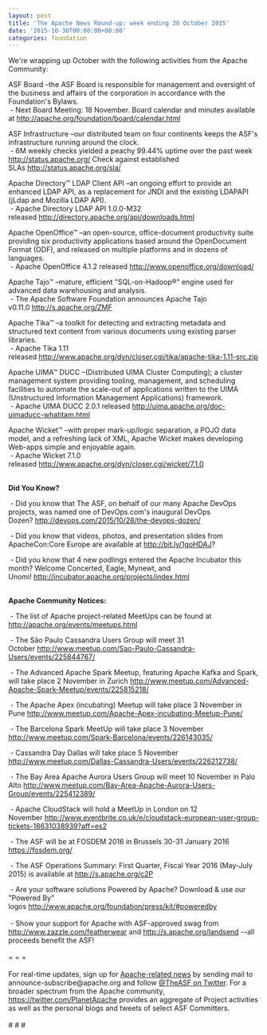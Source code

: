 ```yaml
---
layout: post
title: 'The Apache News Round-up: week ending 30 October 2015'
date: '2015-10-30T00:00:00+00:00'
categories: foundation
---
```

<p>We're wrapping up October with the following activities from the Apache Community:</p> 
  <p>ASF Board –the ASF Board is responsible for management and oversight of the business and affairs of the corporation in accordance with the Foundation's Bylaws.<br />&nbsp;- Next Board Meeting: 18 November. Board calendar and minutes available at&nbsp;<a href="http://apache.org/foundation/board/calendar.html">http://apache.org/foundation/board/calendar.html</a></p> 
  <div> 
    <p>ASF Infrastructure –our distributed team on four continents keeps the ASF's infrastructure running around the clock.<br />&nbsp;- 6M weekly checks yielded a peachy 99.44% uptime over the past week <a href="http://status.apache.org/">http://status.apache.org/</a>&nbsp;Check against established SLAs&nbsp;<a href="http://status.apache.org/sla/">http://status.apache.org/sla/</a></p> 
    <p>Apache Directory™ LDAP Client API –an ongoing effort to provide an enhanced LDAP API, as a replacement for JNDI and the existing LDAPAPI (jLdap and Mozilla LDAP API).<br />&nbsp;- Apache Directory LDAP API 1.0.0-M32 released&nbsp;<a href="http://directory.apache.org/api/downloads.html">http://directory.apache.org/api/downloads.html</a></p> 
    <p>Apache OpenOffice™ –an open-source, office-document productivity suite providing six productivity applications based around the OpenDocument Format (ODF), and released on multiple platforms and in dozens of languages.<br />&nbsp;- Apache OpenOffice 4.1.2 released&nbsp;<a href="http://www.openoffice.org/download/">http://www.openoffice.org/download/</a></p> 
  </div> 
  <div> 
    <p>Apache Tajo™ –mature, efficient &quot;SQL-on-Hadoop®&quot; engine used for advanced data warehousing and analysis.<br />&nbsp;- The Apache Software Foundation announces Apache Tajo v0.11.0&nbsp;<a href="http://s.apache.org/ZMF">http://s.apache.org/ZMF</a></p> 
    <p>Apache Tika™ –a toolkit for detecting and extracting metadata and structured text content from various documents using existing parser libraries.<br />&nbsp;- Apache Tika 1.11 released&nbsp;<a href="http://www.apache.org/dyn/closer.cgi/tika/apache-tika-1.11-src.zip">http://www.apache.org/dyn/closer.cgi/tika/apache-tika-1.11-src.zip</a></p> 
    <p>Apache UIMA™ DUCC –(Distributed UIMA Cluster Computing); a cluster management system providing tooling, management, and scheduling facilities to automate the scale-out of applications written to the UIMA (Unstructured Information Management Applications) framework.<br />&nbsp;- Apache UIMA DUCC 2.0.1 released&nbsp;<a href="http://uima.apache.org/doc-uimaducc-whatitam.html">http://uima.apache.org/doc-uimaducc-whatitam.html</a></p> 
    <p>Apache Wicket™ –with proper mark-up/logic separation, a POJO data model, and a refreshing lack of XML, Apache Wicket makes developing Web-apps simple and enjoyable again.<br />&nbsp;- Apache Wicket 7.1.0 released&nbsp;<a href="http://www.apache.org/dyn/closer.cgi/wicket/7.1.0">http://www.apache.org/dyn/closer.cgi/wicket/7.1.0</a></p> 
    <p><strong><br />Did You Know?</strong></p> 
  </div> 
  <div> 
    <p>&nbsp;- Did you know that The ASF, on behalf of our many Apache DevOps projects, was named one of DevOps.com's inaugural DevOps Dozen?&nbsp;<a href="http://devops.com/2015/10/28/the-devops-dozen/">http://devops.com/2015/10/28/the-devops-dozen/</a></p> 
    <p>&nbsp;- Did you know that videos, photos, and presentation slides from ApacheCon:Core Europe are available at <a href="http://bit.ly/1goHDAJ">http://bit.ly/1goHDAJ</a>?</p> 
  </div> 
  <div> 
    <p>&nbsp;- Did you know that 4 new podlings entered the Apache Incubator this month? Welcome Concerted, Eagle, Mynewt, and Unomi!&nbsp;<a href="http://incubator.apache.org/projects/index.html">http://incubator.apache.org/projects/index.html</a> </p> 
  </div> 
  <div> 
    <p><strong><br />Apache Community Notices:</strong></p> 
    <p><strong></strong>&nbsp;- The list of Apache project-related MeetUps can be found at <a href="http://apache.org/events/meetups.html">http://apache.org/events/meetups.html</a></p> 
  </div> 
  <div></div> 
  <div>&nbsp;- The São Paulo Cassandra Users Group will meet 31 October&nbsp;<a href="http://www.meetup.com/Sao-Paulo-Cassandra-Users/events/225844767/">http://www.meetup.com/Sao-Paulo-Cassandra-Users/events/225844767/</a></div> 
  <div> 
    <p>&nbsp;- The Advanced Apache Spark Meetup, featuring Apache Kafka and Spark, will take place 2 November in Zurich <a href="http://www.meetup.com/Advanced-Apache-Spark-Meetup/events/225815218/">http://www.meetup.com/Advanced-Apache-Spark-Meetup/events/225815218/</a> </p> 
    <p>&nbsp;- The Apache Apex (incubating) Meetup will take place 3 November in Pune&nbsp;<a href="http://www.meetup.com/Apache-Apex-incubating-Meetup-Pune/">http://www.meetup.com/Apache-Apex-incubating-Meetup-Pune/</a></p> 
    <p>&nbsp;- The Barcelona Spark MeetUp will take place 3 November <a href="http://www.meetup.com/Spark-Barcelona/events/226143035/">http://www.meetup.com/Spark-Barcelona/events/226143035/</a></p> 
    <p>&nbsp;- Cassandra Day Dallas will take place 5 November <a href="http://www.meetup.com/Dallas-Cassandra-Users/events/226212738/">http://www.meetup.com/Dallas-Cassandra-Users/events/226212738/</a> </p> 
    <p>&nbsp;- The Bay Area Apache Aurora Users Group will meet 10 November in Palo Alto&nbsp;<a href="http://www.meetup.com/Bay-Area-Apache-Aurora-Users-Group/events/225412389/">http://www.meetup.com/Bay-Area-Apache-Aurora-Users-Group/events/225412389/</a></p> 
    <p>&nbsp;- Apache CloudStack will hold a MeetUp in London on 12 November&nbsp;<a href="http://www.eventbrite.co.uk/e/cloudstack-european-user-group-tickets-18631038939?aff=es2">http://www.eventbrite.co.uk/e/cloudstack-european-user-group-tickets-18631038939?aff=es2</a></p> 
  </div> 
  <div> 
    <p>&nbsp;- The ASF will be at FOSDEM 2016 in Brussels 30-31 January 2016 <a href="https://fosdem.org/">https://fosdem.org/</a></p> 
    <p>&nbsp;- The ASF Operations Summary: First Quarter, Fiscal Year 2016 (May-July 2015) is available at&nbsp;<a href="http://s.apache.org/c2P">http://s.apache.org/c2P</a></p> 
  </div> 
  <div>&nbsp;- Are your software solutions Powered by Apache? Download &amp; use our &quot;Powered By&quot; logos&nbsp;<a href="http://www.apache.org/foundation/press/kit/#poweredby">http://www.apache.org/foundation/press/kit/#poweredby</a></div> 
  <div><br /></div> 
  <div>&nbsp;- Show your support for Apache with ASF-approved swag from <a href="http://www.zazzle.com/featherwear">http://www.zazzle.com/featherwear</a> and&nbsp;<a href="http://s.apache.org/landsend">http://s.apache.org/landsend</a> --all proceeds benefit the ASF!&nbsp;</div> 
  <div><br /></div> 
  <div>= = =</div> 
  <div><br /></div> 
  <div>For real-time updates, sign up for <a href="http://apache.org/foundation/mailinglists.html#foundation-announce">Apache-related news</a> by sending mail to announce-subscribe@apache.org and follow <a href="https://twitter.com/TheASF">@TheASF on Twitter</a>. For a broader spectrum from the Apache community, <a href="http://s.apache.org/landsend">https://twitter.com/PlanetApache</a> provides an aggregate of Project activities as well as the personal blogs and tweets of select ASF Committers.</div> 
  <div><br /></div> 
  <div># # #</div>

